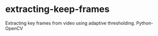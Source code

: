 # extracting-keep-frames
Extracting key frames from video using adaptive thresholding. Python-OpenCV
